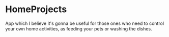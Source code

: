 # HomeProjects
App which I believe it's gonna be useful for those ones who need to control your own home activities, as feeding your pets or washing the dishes. 